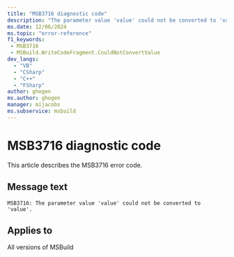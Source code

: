 ```yaml
---
title: "MSB3716 diagnostic code"
description: "The parameter value 'value' could not be converted to 'value'."
ms.date: 12/06/2024
ms.topic: "error-reference"
f1_keywords:
 - MSB3716
 - MSBuild.WriteCodeFragment.CouldNotConvertValue
dev_langs:
  - "VB"
  - "CSharp"
  - "C++"
  - "FSharp"
author: ghogen
ms.author: ghogen
manager: mijacobs
ms.subservice: msbuild
---
```


# MSB3716 diagnostic code

<!-- :::ErrorDefinitionDescription::: -->
<!-- :::editable-content name="introDescription"::: -->
This article describes the MSB3716 error code.
<!-- :::editable-content-end::: -->

## Message text

```output
MSB3716: The parameter value 'value' could not be converted to 'value'.
```

<!-- :::editable-content name="postOutputDescription"::: -->
<!--
{StrBegin="MSB3716: "}
-->
<!-- :::editable-content-end::: -->
<!-- :::ErrorDefinitionDescription-end::: -->

## Applies to

All versions of MSBuild
